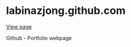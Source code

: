 # labinazjong.github.com

[View page](http://labinazjong.github.io/index.html)

Github - Portfolio webpage 
